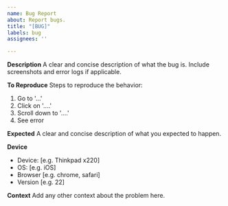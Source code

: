 ```yaml
---
name: Bug Report
about: Report bugs.
title: "[BUG]"
labels: bug
assignees: ''

---
```


**Description**
A clear and concise description of what the bug is. Include screenshots and error logs if applicable.

**To Reproduce**
Steps to reproduce the behavior:
1. Go to '...'
2. Click on '....'
3. Scroll down to '....'
4. See error

**Expected**
A clear and concise description of what you expected to happen.

**Device**
 - Device: [e.g. Thinkpad x220]
 - OS: [e.g. iOS]
 - Browser [e.g. chrome, safari]
 - Version [e.g. 22]

**Context**
Add any other context about the problem here.
